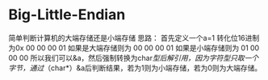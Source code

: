 # Big-Little-Endian
简单判断计算机的大端存储还是小端存储
思路：
首先定义一个a=1
转化位16进制为0x 00 00 00 01
如果是大端存储则为 00 00 00 01
如果是小端存储则为 01 00 00 00
所以我们可以&a，然后强制转换为char*型后解引用，因为字符型只取一个字节，通过*（char*）&a后判断结果，若为1则为小端存储，若为0则为大端存储。
